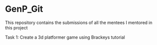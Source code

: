 # GenP_Git
This repository contains the submissions of all the mentees I mentored in this project

Task 1: Create a 3d platformer game using Brackeys tutorial

